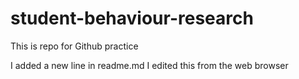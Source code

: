 # student-behaviour-research
 This is repo for Github practice
 
 I added a new line in readme.md
 I edited this from the web browser
